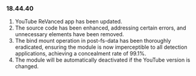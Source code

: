 ### 18.44.40

1. YouTube ReVanced app has been updated.
2. The source code has been enhanced, addressing certain errors, and unnecessary elements have been removed.
3. The bind mount operation in post-fs-data has been thoroughly eradicated, ensuring the module is now imperceptible to all detection applications, achieving a concealment rate of 99.1%.
4. The module will be automatically deactivated if the YouTube version is changed.

